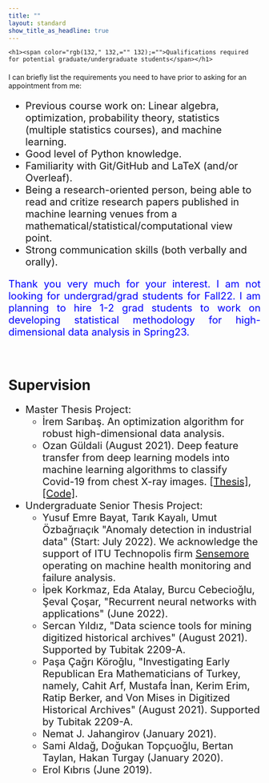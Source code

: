 ```yaml
---
title: ""
layout: standard
show_title_as_headline: true
---
```


    <h1><span color="rgb(132," 132,="" 132);="">Qualifications required for potential graduate/undergraduate students</span></h1>
<p style="font-size:20px;text-align: justify;"> 
<p My research agenda focuses on high-dimensional data analysis problems where the number of features are large in number comparared to the number of
data points. I am interested in integrating convex or non-convex penalty functions such as SCAD into some supervised learning algorithms (regression & classification
problems). Due to nature of the objective function to be optimized, iterative optimization algorithms may required along with tuning the regularization parameter. 
If you are interested pursuing a graduate study with me, you should already be familiar with generalized linear models (linear regression,
logistic regression), lasso regression, ridge regression, cross-validation, newton-raphson method, gradient-descent, and popular matrix decomposition methods, and have very good programming skills.</p>   
I can briefly list the requirements you need to have prior to asking for an appointment from me:  
<ul style="font-size:20px;">
<li> Previous course work on: Linear algebra, optimization, probability theory, statistics (multiple statistics courses), and machine learning. </li>  
<li> Good level of Python knowledge. </li>
<li> Familiarity with Git/GitHub and LaTeX (and/or Overleaf). </li>
<li> Being a research-oriented person, being able to read and critize research papers published in machine learning venues from a mathematical/statistical/computational view point. </li> 
<li> Strong communication skills (both verbally and orally). </li>
</ul>
</p>
<p style="font-size:20px;color:blue;text-align: justify;"> Thank you very much for your interest. I am not looking for undergrad/grad students for Fall22. I am planning to hire 1-2 grad students to work on developing statistical methodology for high-dimensional data analysis in Spring23.</p><br>
<h1 color="rgb(132," 132,="" 132);="">Supervision</h1>
<ul style="font-size:20px;">
<li>Master Thesis Project:
<ul>
<li> İrem Sarıbaş. An optimization algorithm for robust high-dimensional data analysis.</li>
<li>Ozan Güldali (August 2021). Deep feature transfer from deep learning
models into machine learning algorithms to classify Covid-19 from chest X-ray images.
<a href="https://tez.yok.gov.tr/UlusalTezMerkezi/TezGoster?key=v7BkNnnepTnbhn8rNR77LfMMnfBbCUVTxMavUxS_XQiweRuhiz6bn4W2oCxOvik_"> [Thesis]</a>, <a href="https://github.com/ozanguldali/modelsWithLASSO"> [Code]</a>.
</li>
</ul>
</li>
<li>Undergraduate Senior Thesis Project:
<ul>
<li> Yusuf Emre Bayat, Tarık Kayalı, Umut Özbağrıaçık "Anomaly detection in industrial data" (Start: July 2022). We acknowledge the support of ITU Technopolis firm <a href="https://sensemore.io/tr/">Sensemore</a> operating on machine health monitoring and failure analysis.
</li>   
<li> İpek Korkmaz, Eda Atalay, Burcu Cebecioğlu, Şeval Çoşar, "Recurrent neural networks with applications" (June 2022).
</li> 
<li> Sercan Yıldız, "Data science tools for mining digitized historical archives" (August 2021). Supported by Tubitak 2209-A.
</li> 
<li> Paşa Çağrı Köroğlu, "Investigating Early Republican Era Mathematicians of Turkey, namely, Cahit Arf, Mustafa İnan, Kerim Erim, Ratip Berker, and Von Mises in Digitized Historical Archives" (August 2021). Supported by Tubitak 2209-A.
</li> 
<li> Nemat J. Jahangirov  (January 2021).
</li> 
<li> Sami Aldağ, Doğukan Topçuoğlu, Bertan Taylan, Hakan Turgay (January 2020).
</li>  
<li> Erol Kıbrıs (June 2019).
</li>
</ul>
</ul>
<br>
